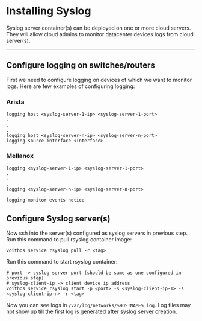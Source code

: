 # Installing Syslog

Syslog server container(s) can be deployed on one or more cloud servers.
They will allow cloud admins to monitor datacenter devices logs from cloud server(s).

---

## Configure logging on switches/routers
First we need to configure logging on devices of which we want to monitor logs.
Here are few examples of configuring logging:

### Arista
```
logging host <syslog-server-1-ip> <syslog-server-1-port>
.
.
.
logging host <syslog-server-n-ip> <syslog-server-n-port>
logging source-interface <Interface>
```

### Mellanox
```
logging <syslog-server-1-ip> <syslog-server-1-port>
.
.
.
logging <syslog-server-n-ip> <syslog-server-n-port>

logging monitor events notice
```

## Configure Syslog server(s)
Now ssh into the server(s) configured as syslog servers in previous step. 
Run this command to pull rsyslog container image:
```
voithos service rsyslog pull -r <tag>
```

Run this command to start rsyslog container:
```
# port -> syslog server port (should be same as one configured in previous step)
# syslog-client-ip -> client device ip address
voithos service rsyslog start -p <port> -s <syslog-client-ip-1> -s <syslog-client-ip-n> -r <tag>
```

Now you can see logs in `/var/log/networks/%HOSTNAME%.log`. Log files may not show up till the first
log is generated after syslog server creation. 
